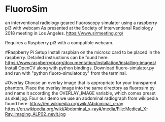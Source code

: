 # FluoroSim
an interventional radiology geared fluoroscopy simulator using a raspberry pi3 with webcam 
As presented at the Society of Interventional Radiology 2018 meeting in Los Angeles. 
https://www.sirmeeting.org/

Requires a Raspberry pi3 with a compatible webcam. 

#Raspberry Pi Setup
Install raspbian on the microsd card to be placed in the raspberry. 
Detailed instructions can be found here: https://www.raspberrypi.org/documentation/installation/installing-images/
Install OpenCV along with python bindings. 
Download fluoro-simulator.py and run with "python fluoro-simulator.py" from the terminal. 

#Overlay
Choose an overlay image that is appropriate for your transparent phantom. Place the overlay image into the same directory as fluorosim.py and name it according the OVERLAY_IMAGE variable, which comes preset as skel.jpg. Four our demo we use an abdominal radiograph from wikipedia found here: https://en.wikipedia.org/wiki/Abdominal_x-ray
https://en.wikipedia.org/wiki/Abdominal_x-ray#/media/File:Medical_X-Ray_imaging_ALP02_nevit.jpg







